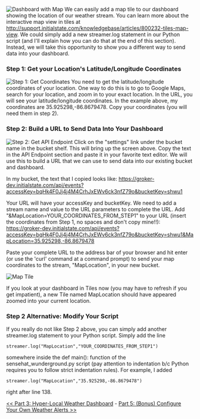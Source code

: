 ![Dashboard with Map](https://github.com/InitialState/wunderground-sensehat/wiki/img/DashboardWithMap.jpg)
We can easily add a map tile to our dashboard showing the location of our weather stream. You can learn more about the interactive map view in tiles at http://support.initialstate.com/knowledgebase/articles/800232-tiles-map-view. We could simply add a new streamer.log statement in our Python script (and I'll explain how you can do that at the end of this section). Instead, we will take this opportunity to show you a different way to send data into your dashboard.

### Step 1: Get your Location's Latitude/Longitude Coordinates
![Step 1: Get Coordinates](https://github.com/InitialState/wunderground-sensehat/wiki/img/GetCoordinates.jpg)
You need to get the latitude/longitude coordinates of your location. One way to do this is to go to Google Maps, search for your location, and zoom in to your exact location. In the URL, you will see your latitude/longitude coordinates. In the example above, my coordinates are 35.925298,-86.8679478. Copy your coordinates (you will need them in step 2). 

### Step 2: Build a URL to Send Data Into Your Dashboard
![Step 2: Get API Endpoint](https://github.com/InitialState/wunderground-sensehat/wiki/img/AddMapStep1.jpg)
Click on the "settings" link under the bucket name in the bucket shelf.  This will bring up the screen above.  Copy the text in the API Endpoint section and paste it in your favorite text editor.  We will use this to build a URL that we can use to send data into our existing bucket and dashboard.

In my bucket, the text that I copied looks like:
https://groker-dev.initialstate.com/api/events?accessKey=bqHk4F0Jj4j4M4CrhJxEWv6ck3nfZ79o&bucketKey=shwu1

Your URL will have your accessKey and bucketKey. We need to add a stream name and value to the URL parameters to complete the URL. Add "&MapLocation=YOUR_COORDINATES_FROM_STEP1" to your URL (insert the coordinates from Step 1, no spaces and don't copy mine!!):
https://groker-dev.initialstate.com/api/events?accessKey=bqHk4F0Jj4j4M4CrhJxEWv6ck3nfZ79o&bucketKey=shwu1&MapLocation=35.925298,-86.8679478

Paste your complete URL to the address bar of your browser and hit enter (or use the 'curl' command at a command prompt) to send your map coordinates to the stream, "MapLocation", in your new bucket.

![Map Tile](https://github.com/InitialState/wunderground-sensehat/wiki/img/MapTile.jpg)

If you look at your dashboard in Tiles now (you may have to refresh if you get impatient), a new Tile named MapLocation should have appeared zoomed into your current location.

### Step 2 Alternative: Modify Your Script
If you really do not like Step 2 above, you can simply add another streamer.log statement to your Python script. Simply add the line

```
streamer.log("MapLocation","YOUR_COORDINATES_FROM_STEP1")
```

somewhere inside the def main(): function of the sensehat_wunderground.py script (pay attention to indentation b/c Python requires you to follow strict indentation rules). For example, I added 

```
streamer.log("MapLocation","35.925298,-86.8679478")
```

right after line 138.

[<< Part 3: Hyper-Local Weather Dashboard](Part-3.-Hyper-Local-Weather-Dashboard) - [Part 5: (Bonus) Configure Your Own Weather Alerts >>](Part-5.-Configure-Your-Own-Weather-Alerts)